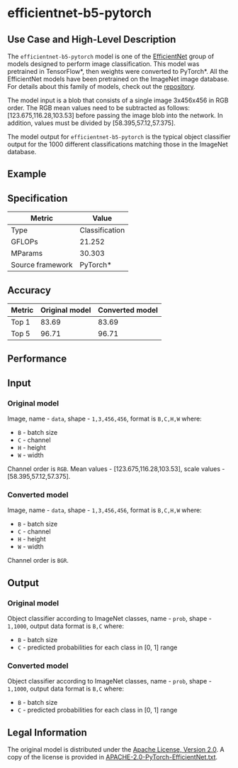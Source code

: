 # efficientnet-b5-pytorch

## Use Case and High-Level Description

The `efficientnet-b5-pytorch` model is one of the [EfficientNet](https://arxiv.org/abs/1905.11946) group of models designed to perform image classification. This model was pretrained in TensorFlow\*, then weights were converted to PyTorch\*. All the EfficientNet models have been pretrained on the ImageNet image database. For details about this family of models, check out the [repository](https://github.com/rwightman/gen-efficientnet-pytorch).

The model input is a blob that consists of a single image 3x456x456 in RGB
order. The RGB mean values need to be subtracted as follows: [123.675,116.28,103.53]
before passing the image blob into the network. In addition, values must be divided
by [58.395,57.12,57.375].

The model output for `efficientnet-b5-pytorch` is the typical object classifier output for
the 1000 different classifications matching those in the ImageNet database.

## Example

## Specification

| Metric            | Value         |
|-------------------|---------------|
| Type              | Classification|
| GFLOPs            | 21.252        |
| MParams           | 30.303        |
| Source framework  | PyTorch\*     |

## Accuracy

| Metric | Original model | Converted model |
| ------ | -------------- | --------------- |
| Top 1  | 83.69          | 83.69           |
| Top 5  | 96.71          | 96.71           | 

## Performance

## Input

### Original model

Image, name - `data`,  shape - `1,3,456,456`, format is `B,C,H,W` where:

- `B` - batch size
- `C` - channel
- `H` - height
- `W` - width

Channel order is `RGB`.
Mean values - [123.675,116.28,103.53], scale values - [58.395,57.12,57.375].

### Converted model

Image, name - `data`,  shape - `1,3,456,456`, format is `B,C,H,W` where:

- `B` - batch size
- `C` - channel
- `H` - height
- `W` - width

Channel order is `BGR`.

## Output

### Original model

Object classifier according to ImageNet classes, name - `prob`,  shape - `1,1000`, output data format is `B,C` where:

- `B` - batch size
- `C` - predicted probabilities for each class in  [0, 1] range

### Converted model

Object classifier according to ImageNet classes, name - `prob`,  shape - `1,1000`, output data format is `B,C` where:

- `B` - batch size
- `C` - predicted probabilities for each class in  [0, 1] range

## Legal Information

The original model is distributed under the
[Apache License, Version 2.0](https://raw.githubusercontent.com/rwightman/gen-efficientnet-pytorch/5e91628ed98250989a7ddd20abfe27385e0493c1/LICENSE).
A copy of the license is provided in [APACHE-2.0-PyTorch-EfficientNet.txt](../licenses/APACHE-2.0-PyTorch-EfficientNet.txt).
